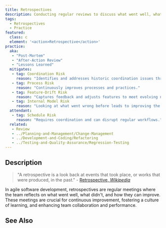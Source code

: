 ```yaml
---
title: Retrospectives
description: Conducting regular reviews to discuss what went well, what didn't, and how to improve.
tags: 
  - Retrospectives
  - Practice
featured: 
  class: c
  element: '<action>Retrospective</action>'
practice:
  aka: 
   - "Post-Mortem"
   - "After-Action Review"
   - "Lessons Learned"
  mitigates:
   - tag: Coordination Risk
     reason: "Identifies and addresses historic coordination issues through regular reviews."
   - tag: Process Risk
     reason: "Continuously improves processes and practices."
   - tag: Feature-Drift Risk
     reason: "Captures feedback and adjusts features to meet evolving needs."
   - tag: Internal Model Risk
     reason: "Looking at what went wrong before leads to improving the internal model of risk for the future."
  attendant:
   - tag: Schedule Risk
     reason: "Requires coordination and can disrupt regular workflows."
  related:
   - Review
   - ../Planning-and-Management/Change-Management
   - ../Development-and-Coding/Refactoring
   - ../Testing-and-Quality-Assurance/Regression-Testing
---
```


<PracticeIntro details={frontMatter} /> 

## Description

> "A retrospective is a look back at events that took place, or works that were produced, in the past." - [Retrospective, _Wikipedia_](https://en.wikipedia.org/wiki/Retrospective)

In agile software development, retrospectives are regular meetings where the team reflects on what went well, what didn't, and how they can improve. These meetings are crucial for continuous improvement, fostering a culture of learning, and enhancing team collaboration and performance.

## See Also

<TagList tag="Retrospectives" />
